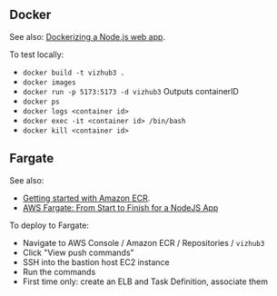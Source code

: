 ## Docker

See also: [Dockerizing a Node.js web app](https://nodejs.org/en/docs/guides/nodejs-docker-webapp/).

To test locally:

- `docker build -t vizhub3 .`
- `docker images`
- `docker run -p 5173:5173 -d vizhub3` Outputs containerID
- `docker ps`
- `docker logs <container id>`
- `docker exec -it <container id> /bin/bash`
- `docker kill <container id>`

## Fargate

See also:

- [Getting started with Amazon ECR](https://docs.aws.amazon.com/AmazonECR/latest/userguide/getting-started-console.html).
- [AWS Fargate: From Start to Finish for a NodeJS App](https://medium.com/@arliber/aws-fargate-from-start-to-finish-for-a-nodejs-app-9a0e5fbf6361)

To deploy to Fargate:

- Navigate to AWS Console / Amazon ECR / Repositories / `vizhub3`
- Click "View push commands"
- SSH into the bastion host EC2 instance
- Run the commands
- First time only: create an ELB and Task Definition, associate them

